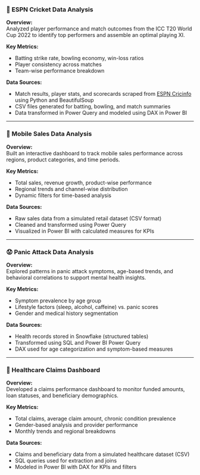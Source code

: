 ### 🏏 ESPN Cricket Data Analysis
**Overview:**  
Analyzed player performance and match outcomes from the ICC T20 World Cup 2022 to identify top performers and assemble an optimal playing XI.

**Key Metrics:**  
- Batting strike rate, bowling economy, win-loss ratios  
- Player consistency across matches  
- Team-wise performance breakdown  

**Data Sources:**  
- Match results, player stats, and scorecards scraped from [ESPN Cricinfo](https://www.espncricinfo.com) using Python and BeautifulSoup  
- CSV files generated for batting, bowling, and match summaries  
- Data transformed in Power Query and modeled using DAX in Power BI  

---

### 📱 Mobile Sales Data Analysis
**Overview:**  
Built an interactive dashboard to track mobile sales performance across regions, product categories, and time periods.

**Key Metrics:**  
- Total sales, revenue growth, product-wise performance  
- Regional trends and channel-wise distribution  
- Dynamic filters for time-based analysis  

**Data Sources:**  
- Raw sales data from a simulated retail dataset (CSV format)  
- Cleaned and transformed using Power Query  
- Visualized in Power BI with calculated measures for KPIs  

---

### 😟 Panic Attack Data Analysis
**Overview:**  
Explored patterns in panic attack symptoms, age-based trends, and behavioral correlations to support mental health insights.

**Key Metrics:**  
- Symptom prevalence by age group  
- Lifestyle factors (sleep, alcohol, caffeine) vs. panic scores  
- Gender and medical history segmentation  

**Data Sources:**  
- Health records stored in Snowflake (structured tables)  
- Transformed using SQL and Power BI Power Query  
- DAX used for age categorization and symptom-based measures  

---

### 🏥 Healthcare Claims Dashboard
**Overview:**  
Developed a claims performance dashboard to monitor funded amounts, loan statuses, and beneficiary demographics.

**Key Metrics:**  
- Total claims, average claim amount, chronic condition prevalence  
- Gender-based analysis and provider performance  
- Monthly trends and regional breakdowns  

**Data Sources:**  
- Claims and beneficiary data from a simulated healthcare dataset (CSV)  
- SQL queries used for extraction and joins  
- Modeled in Power BI with DAX for KPIs and filters  
